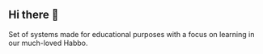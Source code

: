 ## Hi there 👋

Set of systems made for educational purposes with a focus on learning in our much-loved Habbo.


